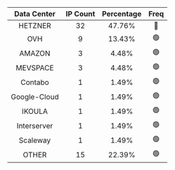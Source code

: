 | Data Center | IP Count | Percentage | Freq |
|:------------:|:--------:|:-----------:|:-----:|
| HETZNER | 32 | 47.76% | 🔴 |
| OVH | 9 | 13.43% | 🟢 |
| AMAZON | 3 | 4.48% | 🟢 |
| MEVSPACE | 3 | 4.48% | 🟢 |
| Contabo | 1 | 1.49% | 🟢 |
| Google-Cloud | 1 | 1.49% | 🟢 |
| IKOULA | 1 | 1.49% | 🟢 |
| Interserver | 1 | 1.49% | 🟢 |
| Scaleway | 1 | 1.49% | 🟢 |
| OTHER | 15 | 22.39% | 🟢 |